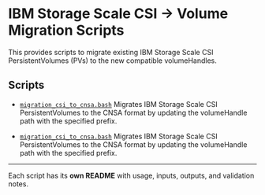 # IBM Storage Scale CSI → Volume Migration Scripts

This provides scripts to migrate existing IBM Storage Scale CSI PersistentVolumes (PVs) to the new compatible volumeHandles.

## Scripts

- [`migration_csi_to_cnsa.bash`](README_migration_csi_to_cnsa.md)
  Migrates IBM Storage Scale CSI PersistentVolumes to the CNSA format by updating the volumeHandle path with the specified prefix.

- [`migration_csi_to_cnsa.bash`](README_migration_csi_to_cnsa.md)
  Migrates IBM Storage Scale CSI PersistentVolumes to the CNSA format by updating the volumeHandle path with the specified prefix.

---

Each script has its **own README** with usage, inputs, outputs, and validation notes.

